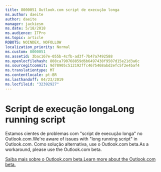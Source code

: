 ```yaml
---
title: 8000051 Outlook.com script de execução longa
ms.author: daeite
author: daeite
manager: jackiesm
ms.date: 5/18/2018
ms.audience: ITPro
ms.topic: article
ROBOTS: NOINDEX, NOFOLLOW
localization_priority: Normal
ms.custom: 8000051
ms.assetid: 3bac167e-055b-4cfb-ad3f-7b47a7492588
ms.openlocfilehash: 808ca790768859d6b6497438f9507d15e21d3a6c
ms.sourcegitcommit: 9d78905c512192ffc4675468abd2efc5f2e4baf4
ms.translationtype: MT
ms.contentlocale: pt-BR
ms.lasthandoff: 04/23/2019
ms.locfileid: "32392927"
---
```

# <a name="long-running-script"></a><span data-ttu-id="b43df-102">Script de execução longa</span><span class="sxs-lookup"><span data-stu-id="b43df-102">Long running script</span></span>

<span data-ttu-id="b43df-103">Estamos cientes de problemas com "script de execução longa" no Outlook.com.</span><span class="sxs-lookup"><span data-stu-id="b43df-103">We're aware of issues with "long running script" in Outlook.com.</span></span> <span data-ttu-id="b43df-104">Como solução alternativa, use o Outlook.com beta.</span><span class="sxs-lookup"><span data-stu-id="b43df-104">As a workaround, please use the Outlook.com beta.</span></span>
  
[<span data-ttu-id="b43df-105">Saiba mais sobre o Outlook.com beta.</span><span class="sxs-lookup"><span data-stu-id="b43df-105">Learn more about the Outlook.com beta.</span></span>](https://go.microsoft.com/fwlink/p/?linkid=874356)
  

